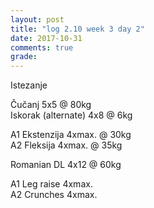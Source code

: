```yaml
---
layout: post
title: "log 2.10 week 3 day 2"
date: 2017-10-31
comments: true
grade:
---
```


Istezanje

Čučanj 5x5 @ 80kg  
Iskorak (alternate) 4x8 @ 6kg  

A1 Ekstenzija 4xmax. @ 30kg   
A2 Fleksija 4xmax. @ 35kg  

Romanian DL 4x12 @ 60kg  

A1 Leg raise 4xmax.   
A2 Crunches 4xmax.   
